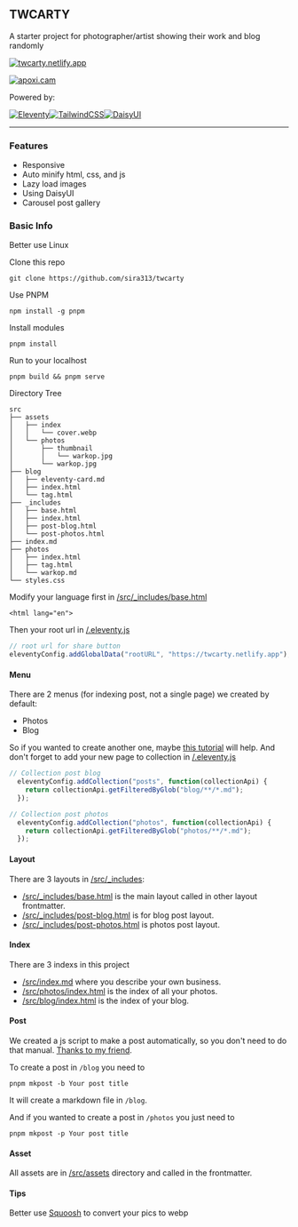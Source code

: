 ## TWCARTY
A starter project for photographer/artist showing their work and blog randomly

[![twcarty.netlify.app](https://img.shields.io/badge/LIVE-twcarty.netlify.app-blue?style=for-the-badge)](https://twcarty.netlify.app/)

[![apoxi.cam](https://img.shields.io/badge/SAMPLE-apoxi.cam-blue?style=for-the-badge)](https://apoxi.cam/)

Powered by:

[![Eleventy](https://img.shields.io/badge/Eleventy-000000?style=for-the-badge&logo=eleventy&logoColor=white)](https://www.11ty.dev/)[![TailwindCSS](https://img.shields.io/badge/tailwindcss-%2338B2AC.svg?style=for-the-badge&logo=tailwind-css&logoColor=white)](https://tailwindcss.com/)[![DaisyUI](https://img.shields.io/badge/daisyui-5A0EF8?style=for-the-badge&logo=daisyui&logoColor=white)](https://daisyui.com/)

---

### Features
- Responsive
- Auto minify html, css, and js
- Lazy load images
- Using DaisyUI
- Carousel post gallery

### Basic Info
Better use Linux

Clone this repo
```
git clone https://github.com/sira313/twcarty
```
Use PNPM
```
npm install -g pnpm
```
Install modules
```
pnpm install
```
Run to your localhost 
```
pnpm build && pnpm serve
```
Directory Tree
```
src
├── assets
│   ├── index
│   │   └── cover.webp
│   └── photos
│       ├── thumbnail
│       │   └── warkop.jpg
│       └── warkop.jpg
├── blog
│   ├── eleventy-card.md
│   ├── index.html
│   └── tag.html
├── _includes
│   ├── base.html
│   ├── index.html
│   ├── post-blog.html
│   └── post-photos.html
├── index.md
├── photos
│   ├── index.html
│   ├── tag.html
│   └── warkop.md
└── styles.css
```
Modify your language first in [/src/_includes/base.html](https://github.com/sira313/TWCARTY/blob/4a69eaa27e836443707ecb1e1a10fea311a42cba/_includes/base.html#L2)
```
<html lang="en">
```
Then your root url in [/.eleventy.js](https://github.com/sira313/TWCARTY/blob/4a69eaa27e836443707ecb1e1a10fea311a42cba/.eleventy.js#L21)
```javascript
// root url for share button
eleventyConfig.addGlobalData("rootURL", "https://twcarty.netlify.app");
```

#### Menu
There are 2 menus (for indexing post, not a single page) we created by default:
- Photos
- Blog

So if you wanted to create another one, maybe [this tutorial](https://www.youtube.com/watch?v=kzf9A9tkkl4) will help. And don't forget to add your new page to collection in [/.eleventy.js](https://github.com/sira313/TWCARTY/blob/4a69eaa27e836443707ecb1e1a10fea311a42cba/.eleventy.js#L32)
```javascript
// Collection post blog
  eleventyConfig.addCollection("posts", function(collectionApi) {
    return collectionApi.getFilteredByGlob("blog/**/*.md");
  });

// Collection post photos
  eleventyConfig.addCollection("photos", function(collectionApi) {
    return collectionApi.getFilteredByGlob("photos/**/*.md");
  });
```

#### Layout
There are 3 layouts in [/src/_includes](/src/_includes/):
- [/src/_includes/base.html](/src/_includes/base.html) is the main layout called in other layout frontmatter.
- [/src/_includes/post-blog.html](/src/_includes/post-blog.html) is for blog post layout.
- [/src/_includes/post-photos.html](/src/_includes/post-photos.html) is photos post layout.
#### Index
There are 3 indexs in this project
- [/src/index.md](/src/index.md) where you describe your own business.
- [/src/photos/index.html](/src/photos/index.html) is the index of all your photos.
- [/src/blog/index.html](/src/blog/index.html) is the index of your blog.
#### Post
We created a js script to make a post automatically, so you don't need to do that manual. [Thanks to my friend](https://github.com/mustofa-id).

To create a post in `/blog` you need to
```
pnpm mkpost -b Your post title
```
It will create a markdown file in `/blog`.

And if you wanted to create a post in `/photos` you just need to
```
pnpm mkpost -p Your post title
```
#### Asset
All assets are in [/src/assets](/src/assets/) directory and called in the frontmatter.
#### Tips
Better use [Squoosh](https://squoosh.app/) to convert your pics to webp
